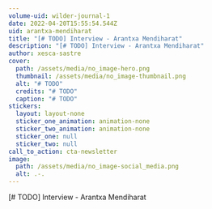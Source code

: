 ```yaml
---
volume-uid: wilder-journal-1
date: 2022-04-20T15:55:54.544Z
uid: arantxa-mendiharat
title: "[# TODO] Interview - Arantxa Mendiharat"
description: "[# TODO] Interview - Arantxa Mendiharat"
author: xesca-sastre
cover:
  path: /assets/media/no_image-hero.png
  thumbnail: /assets/media/no_image-thumbnail.png
  alt: "# TODO"
  credits: "# TODO"
  caption: "# TODO"
stickers:
  layout: layout-none
  sticker_one_animation: animation-none
  sticker_two_animation: animation-none
  sticker_one: null
  sticker_two: null
call_to_action: cta-newsletter
image:
  path: /assets/media/no_image-social_media.png
  alt: .-.
---
```

\[# TODO] Interview - Arantxa Mendiharat